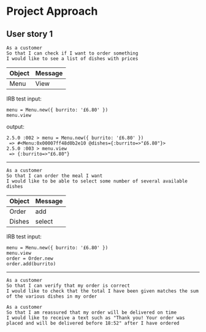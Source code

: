 # Project Approach

## User story 1

```
As a customer
So that I can check if I want to order something
I would like to see a list of dishes with prices
```
Object | Message
-|-
Menu | View

IRB test input:
```
menu = Menu.new({ burrito: '£6.80' })
menu.view
```

output:
```
2.5.0 :002 > menu = Menu.new({ burrito: '£6.80' })
 => #<Menu:0x00007ff48d0b2e10 @dishes={:burrito=>"£6.80"}>
2.5.0 :003 > menu.view
 => {:burrito=>"£6.80"}
 ```
---
```
As a customer
So that I can order the meal I want
I would like to be able to select some number of several available dishes
```

Object | Message
-|-
Order | add
Dishes | select

IRB test input:
```
menu = Menu.new({ burrito: '£6.80' })
menu.view
order = Order.new
order.add(burrito)
```

---
```
As a customer
So that I can verify that my order is correct
I would like to check that the total I have been given matches the sum of the various dishes in my order
```

```
As a customer
So that I am reassured that my order will be delivered on time
I would like to receive a text such as "Thank you! Your order was placed and will be delivered before 18:52" after I have ordered
```
